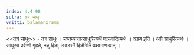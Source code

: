 ```yaml
---
index: 4.4.98
sutra: तत्र साधुः
vritti: balamanorama
---
```


<<तत्र साधुः>> - तत्र साधुः । सप्तम्यन्तात्साधुरित्यर्थे यत्स्यादित्यर्थः । अग्रय इति । अग्रे साधुरित्यर्थः । साधुरत्र प्रवीणो गृह्रते, नतु हितः, तत्रतस्मै हित॑मिति वक्ष्यमाणत्वात् । 